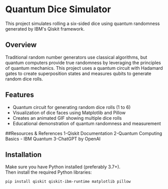 # Quantum Dice Simulator

This project simulates rolling a six-sided dice using quantum randomness generated by IBM's Qiskit framework.

## Overview

Traditional random number generators use classical algorithms, but quantum computers provide true randomness by leveraging the principles of quantum mechanics. This project uses a quantum circuit with Hadamard gates to create superposition states and measures qubits to generate random dice rolls.

## Features

- Quantum circuit for generating random dice rolls (1 to 6)
- Visualization of dice faces using Matplotlib and Pillow
- Creates an animated GIF showing multiple dice rolls
- Educational demonstration of quantum randomness and measurement

 ##Resources & References
1-Qiskit Documentation
2-Quantum Computing Basics - IBM Quantum
3-ChatGPT by OpenAI

## Installation

Make sure you have Python installed (preferably 3.7+).  
Then install the required Python libraries:

```bash
pip install qiskit qiskit-ibm-runtime matplotlib pillow
